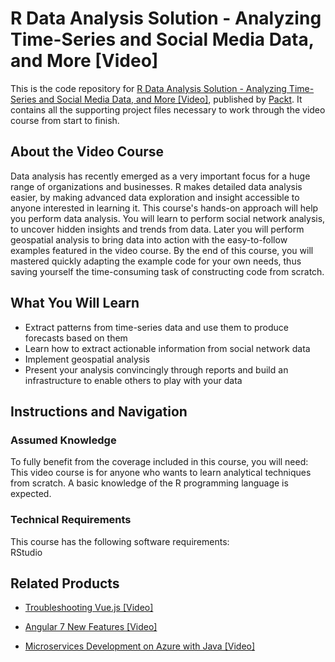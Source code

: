 # R Data Analysis Solution - Analyzing Time-Series and Social Media Data, and More [Video]
This is the code repository for [R Data Analysis Solution - Analyzing Time-Series and Social Media Data, and More [Video]](https://www.packtpub.com/big-data-and-business-intelligence/r-data-analysis-solution-analyzing-time-series-and-social-media-data?utm_source=github&utm_medium=repository&utm_campaign=9781788392532), published by [Packt](https://www.packtpub.com/?utm_source=github). It contains all the supporting project files necessary to work through the video course from start to finish.
## About the Video Course
Data analysis has recently emerged as a very important focus for a huge range of organizations and businesses. R makes detailed data analysis easier, by making advanced data exploration and insight accessible to anyone interested in learning it. This course's hands-on approach will help you perform data analysis. You will learn to perform social network analysis, to uncover hidden insights and trends from data. Later you will perform geospatial analysis to bring data into action with the easy-to-follow examples featured in the video course. By the end of this course, you will mastered quickly adapting the example code for your own needs, thus saving yourself the time-consuming task of constructing code from scratch.

<H2>What You Will Learn</H2>
<DIV class=book-info-will-learn-text>
<UL>
<LI>	Extract patterns from time-series data and use them to produce forecasts based on them
<LI>	Learn how to extract actionable information from social network data
<LI>	Implement geospatial analysis
<LI>	Present your analysis convincingly through reports and build an infrastructure to enable others to play with your data </LI></UL></DIV>

## Instructions and Navigation
### Assumed Knowledge
To fully benefit from the coverage included in this course, you will need:<br/>
This video course is for anyone who wants to learn analytical techniques from scratch. A basic knowledge of the R programming language is expected.

### Technical Requirements
This course has the following software requirements:<br/>
RStudio

## Related Products
* [Troubleshooting Vue.js [Video]](https://www.packtpub.com/application-development/troubleshooting-vuejs-video?utm_source=github&utm_medium=repository&utm_campaign=9781788993531)

* [Angular 7 New Features [Video]](https://www.packtpub.com/web-development/angular-7-new-features-video?utm_source=github&utm_medium=repository&utm_campaign=9781789619683)

* [Microservices Development on Azure with Java [Video]](https://www.packtpub.com/virtualization-and-cloud/microservices-development-azure-java-video?utm_source=github&utm_medium=repository&utm_campaign=9781789808858)
